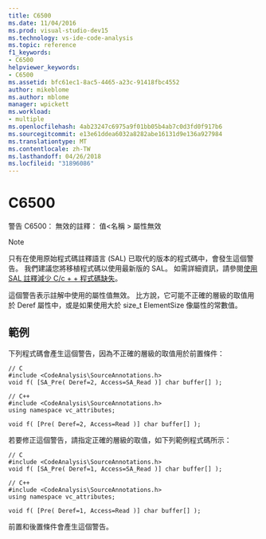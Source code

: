 ```yaml
---
title: C6500
ms.date: 11/04/2016
ms.prod: visual-studio-dev15
ms.technology: vs-ide-code-analysis
ms.topic: reference
f1_keywords:
- C6500
helpviewer_keywords:
- C6500
ms.assetid: bfc61ec1-8ac5-4465-a23c-91418fbc4552
author: mikeblome
ms.author: mblome
manager: wpickett
ms.workload:
- multiple
ms.openlocfilehash: 4ab23247c6975a9f01bb05b4ab7c0d3fd0f917b6
ms.sourcegitcommit: e13e61ddea6032a8282abe16131d9e136a927984
ms.translationtype: MT
ms.contentlocale: zh-TW
ms.lasthandoff: 04/26/2018
ms.locfileid: "31896086"
---
```

# <a name="c6500"></a>C6500
警告 C6500： 無效的註釋： 值\<名稱 > 屬性無效

> [!NOTE]
>  只有在使用原始程式碼註釋語言 (SAL) 已取代的版本的程式碼中，會發生這個警告。 我們建議您將移植程式碼以使用最新版的 SAL。 如需詳細資訊，請參閱[使用 SAL 註釋減少 C/c + + 程式碼缺失](../code-quality/using-sal-annotations-to-reduce-c-cpp-code-defects.md)。

 這個警告表示註解中使用的屬性值無效。 比方說，它可能不正確的層級的取值用於 Deref 屬性中，或是如果使用大於 size_t ElementSize 像屬性的常數值。

## <a name="example"></a>範例
 下列程式碼會產生這個警告，因為不正確的層級的取值用於前置條件：

```
// C
#include <CodeAnalysis\SourceAnnotations.h>
void f( [SA_Pre( Deref=2, Access=SA_Read )] char buffer[] );

// C++
#include <CodeAnalysis\SourceAnnotations.h>
using namespace vc_attributes;

void f( [Pre( Deref=2, Access=Read )] char buffer[] );
```

 若要修正這個警告，請指定正確的層級的取值，如下列範例程式碼所示：

```
// C
#include <CodeAnalysis\SourceAnnotations.h>
void f( [SA_Pre( Deref=1, Access=SA_Read )] char buffer[] );

// C++
#include <CodeAnalysis\SourceAnnotations.h>
using namespace vc_attributes;

void f( [Pre( Deref=1, Access=Read )] char buffer[] );
```

 前置和後置條件會產生這個警告。

